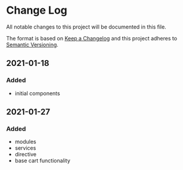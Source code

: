 # Change Log
All notable changes to this project will be documented in this file.

The format is based on [Keep a Changelog](http://keepachangelog.com/)
and this project adheres to [Semantic Versioning](http://semver.org/).

## 2021-01-18
### Added
- initial components

## 2021-01-27
### Added
- modules
- services
- directive
- base cart functionality
